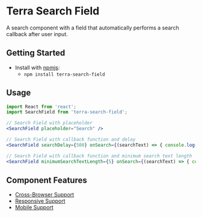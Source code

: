 # Terra Search Field

A search component with a field that automatically performs a search callback after user input.

## Getting Started

- Install with [npmjs](https://www.npmjs.com):
  - `npm install terra-search-field`

## Usage

```jsx
import React from 'react';
import SearchField from 'terra-search-field';

// Search Field with placeholder
<SearchField placeholder="Search" />

// Search Field with callback function and delay
<SearchField searchDelay={500} onSearch={(searchText) => { console.log(searchText); }} />

// Search Field with callback function and minimum search text length
<SearchField minimumSearchTextLength={5} onSearch={(searchText) => { console.log(searchText); }} />

```

## Component Features
* [Cross-Browser Support](https://github.com/cerner/terra-core/wiki/Component-Features#cross-browser-support)
* [Responsive Support](https://github.com/cerner/terra-core/wiki/Component-Features#responsive-support)
* [Mobile Support](https://github.com/cerner/terra-core/wiki/Component-Features#mobile-support)

